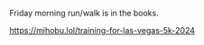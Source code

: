 Friday morning run/walk is in the books.

[<span class="invisible">https://</span><span class="ellipsis">mihobu.lol/training-for-las-ve</span><span class="invisible">gas-5k-2024</span>](https://mihobu.lol/training-for-las-vegas-5k-2024)
